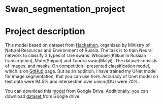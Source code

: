 # Swan_segmentation_project
<h1> Project description</h1>
            <p>
              This model based on dataset from <a href="https://hacks-ai.ru/hackathons.html?eventId=969064&caseEl=969235&tab=1" target="_blank">Hackathon</a>,
              organized by Ministry of Natural Resources and Environment of Russia. The task is to train Neural network to
              classify 3 types of rare swans: Whooper(Klikun in Russian transcription), Mute(Shipun) and Tundra swan(Malyi). The dataset consists of
              images, and masks. On competition I presented classification model, which is on <a href="https://github.com/ArtemLRep/Swan-Clf-project">GitHub</a> page.
              But as an addition, I have trained my UNet model for image segmentation, that you can use here.
              Accuracy of Unet model on test data were 94.5% and intersection over union(IOU) were 70%.
            </p>
            <p>
              You can download this <a href="https://drive.google.com/drive/folders/1QFzcdU51ZljXrckYtSqUzKdzq2x6T2-m?usp=share_link" target="_blank">model</a> from Google Drive.
              Additionally, you can download
              <a href="https://drive.google.com/file/d/105g-tufIiC5nX6fKzh4JQzRfcg79irS-/view?usp=share_link" target="_blank">
              dataset </a> from Google drive.
            </p>
